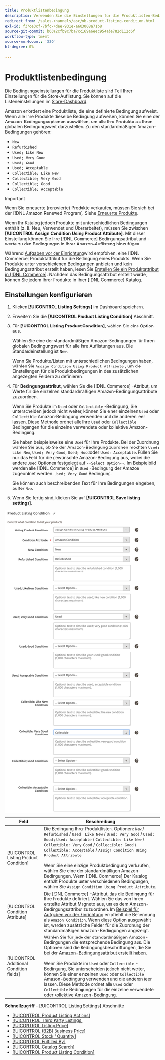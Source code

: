 ```yaml
---
title: Produktlistenbedingung
description: Verwenden Sie die Einstellungen für die Produktlisten-Bedingung, um Ihre Commerce-Produkte einer Amazon-Produktbedingung zuzuordnen, z. B. "Neu"oder "Neu"oder "Raffiniert".
redirect_from: /sales-channels/asc/ob-product-listing-condition.html
exl-id: f37ce3cf-7bfc-4dee-931e-a603008a71b8
source-git-commit: b63e2cfb9c7ba7cc169a6eec954abe782d112c6f
workflow-type: tm+mt
source-wordcount: '526'
ht-degree: 0%

---
```


# Produktlistenbedingung

Die Bedingungseinstellungen für die Produktliste sind Teil Ihrer Einstellungen für die Store-Auflistung. Sie können auf die Listeneinstellungen im [Store-Dashboard](./amazon-store-dashboard.md).

Amazon erfordert eine Produktliste, die eine definierte Bedingung aufweist. Wenn alle Ihre Produkte dieselbe Bedingung aufweisen, können Sie eine der Amazon-Bedingungsoptionen auswählen, um alle Ihre Produkte als Ihren globalen Bedingungswert darzustellen. Zu den standardmäßigen Amazon-Bedingungen gehören:

- `New`
- `Refurbished`
- `Used; Like New`
- `Used; Very Good`
- `Used; Good`
- `Used; Acceptable`
- `Collectible; Like New`
- `Collectible; Very Good`
- `Collectible; Good`
- `Collectible; Acceptable`

>[!IMPORTANT]
>
>Wenn Sie erneuerte (renovierte) Produkte verkaufen, müssen Sie sich bei der [!DNL Amazon Renewed Program]. Siehe [Erneuerte Produkte](./renewed-products.md).

Wenn Ihr Katalog jedoch Produkte mit unterschiedlichen Bedingungen enthält (z. B. Neu, Verwendet und Überarbeitet), müssen Sie zwischen **[!UICONTROL Assign Condition Using Product Attribute]**. Mit dieser Einstellung können Sie Ihre [!DNL Commerce] Bedingungsattribut und -werte zu den Bedingungen in Ihrer Amazon-Auflistung hinzufügen.

Während [Aufgaben vor der Einrichtung](./amazon-pre-setup-tasks.md)wird empfohlen, eine [!DNL Commerce] Produktattribut für die Bedingung eines Produkts. Wenn Sie Produkte unter verschiedenen Bedingungen anbieten und kein Bedingungsattribut erstellt haben, lesen Sie [Erstellen Sie ein Produktattribut in [!DNL Commerce]](./ob-creating-magento-attributes.md). Nachdem das Bedingungsattribut erstellt wurde, können Sie jedem Ihrer Produkte in Ihrer [!DNL Commerce] Katalog.

## Einstellungen konfigurieren

1. Klicken **[!UICONTROL Listing Settings]** im Dashboard speichern.

1. Erweitern Sie die **[!UICONTROL Product Listing Condition]** Abschnitt.

1. Für **[!UICONTROL Listing Product Condition]**, wählen Sie eine Option aus.

   Wählen Sie eine der standardmäßigen Amazon-Bedingungen für Ihren globalen Bedingungswert für alle Ihre Auflistungen aus. Die Standardeinstellung ist `New`.

   Wenn Sie Produkte/Listen mit unterschiedlichen Bedingungen haben, wählen Sie `Assign Condition Using Product Attribute` , um die Einstellungen für die Produktbedingungen in den zusätzlichen angezeigten Feldern zu definieren.

1. Für **Bedingungsattribut**, wählen Sie die [!DNL Commerce] -Attribut, um Werte für die einzelnen standardmäßigen Amazon-Bedingungsattribute zuzuordnen.

   Wenn Sie Produkte im `Used` oder `Collectible` -Bedingung, Sie unterscheiden jedoch nicht weiter, können Sie einer einzelnen `Used` oder `Collectible` Amazon-Bedingung verwenden und die anderen leer lassen. Diese Methode ordnet alle Ihre `Used` oder `Collectible` Bedingungen für die einzelne verwendete oder kollektive Amazon-Bedingung.

   Sie haben beispielsweise eine `Used` für Ihre Produkte. Bei der Zuordnung wählen Sie aus, ob Sie der Amazon-Bedingung zuordnen möchten `Used; Like New`, `Used; Very Good`, `Used; Good`oder `Used; Acceptable`. Füllen Sie nur das Feld für die gewünschte Amazon-Bedingung aus, wobei die andere `Used` Optionen festgelegt auf `--Select Option--`. Im Beispielbild werden alle [!DNL Commerce] in `Used` -Bedingung der Amazon zugeordnet werden. `Used; Very Good` Bedingung.

   Sie können auch beschreibenden Text für Ihre Bedingungen eingeben, außer `New`.

1. Wenn Sie fertig sind, klicken Sie auf **[!UICONTROL Save listing settings]**.

![Bedingung für die Produktliste](assets/amazon-product-listing-condition.png)

| Feld | Beschreibung |
|---|---|
| [!UICONTROL Listing Product Condition] | Die Bedingung Ihrer Produktlisten. Optionen: `New` / `Refurbished` / `Used: Like New` / `Used: Very Good` / `Used: Good` / `Used: Acceptable` / `Collectible: Like New` / `Collectible: Very Good` / `Collectible: Good` / `Collectible: Acceptable` / `Assign Condition Using Product Attribute`<br><br>Wenn Sie eine einzige Produktbedingung verkaufen, wählen Sie eine der standardmäßigen Amazon-Bedingungen. Wenn [!DNL Commerce] Der Katalog enthält Produkte unter verschiedenen Bedingungen, wählen Sie `Assign Condition Using Product Attribute`. |
| [!UICONTROL Condition Attribute] | Die [!DNL Commerce] -Attribut, das die Bedingung für Ihre Produkte definiert. Wählen Sie das von Ihnen erstellte Attribut Magneto aus, um es dem Amazon-Bedingungsattribut zuzuordnen. Im [Beispiel für Aufgaben vor der Einrichtung](./ob-creating-magento-attributes.md) empfiehlt die Benennung als `Amazon Condition`. Wenn diese Option ausgewählt ist, werden zusätzliche Felder für die Zuordnung der standardmäßigen Amazon-Bedingungen angezeigt. |
| [!UICONTROL Additional Condition fields] | Wählen Sie für jede der standardmäßigen Amazon-Bedingungen die entsprechende Bedingung aus. Die Optionen sind die Bedingungsbeschriftungen, die Sie bei der [Amazon-Bedingungsattribut erstellt haben](./ob-creating-magento-attributes.md).<br><br>Wenn Sie Produkte im `Used` oder `Collectible` -Bedingung, Sie unterscheiden jedoch nicht weiter, können Sie einer einzelnen `Used` oder `Collectible` Amazon-Bedingung verwenden und die anderen leer lassen. Diese Methode ordnet alle `Used` oder `Collectible` Bedingungen für die einzelne verwendete oder kollektive Amazon-Bedingung. |

**Schnellzugriff** - [!UICONTROL Listing Settings] Abschnitte

- [[!UICONTROL Product Listing Actions]](./product-listing-actions.md)
- [[!UICONTROL Third Party Listings]](./third-party-listing-settings.md)
- [[!UICONTROL Listing Price]](./listing-price.md)
- [[!UICONTROL (B2B) Business Price]](./business-pricing.md)
- [[!UICONTROL Stock / Quantity]](./stock-quantity.md)
- [[!UICONTROL Fulfilled By]](./fulfilled-by.md)
- [[!UICONTROL Catalog Search]](./catalog-search.md)
- [[!UICONTROL Product Listing Condition]](./product-listing-condition.md)
